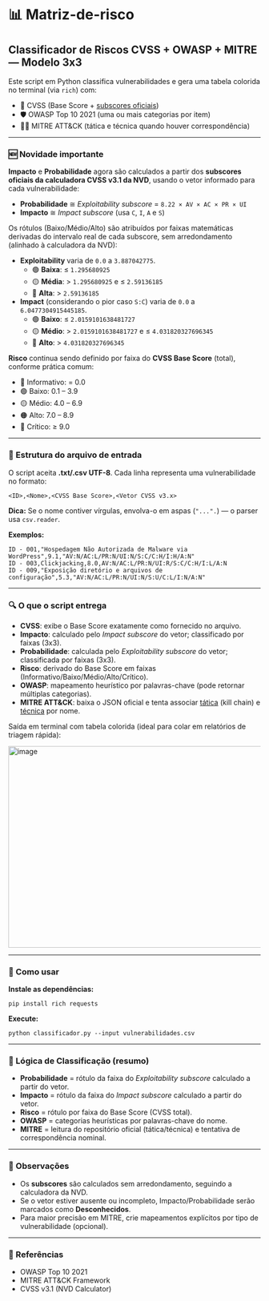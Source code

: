 <h1>📊 <b>Matriz-de-risco</b></h1>
<h2><b>Classificador de Riscos CVSS + OWASP + MITRE — Modelo 3x3</b></h2>

<p>
Este script em Python classifica vulnerabilidades e gera uma tabela colorida no terminal (via <code>rich</code>) com:
</p>
<ul>
  <li>🎯 CVSS (Base Score + <u>subscores oficiais</u>)</li>
  <li>🛡️ OWASP Top 10 2021 (uma ou mais categorias por item)</li>
  <li>🕵️‍♂️ MITRE ATT&amp;CK (tática e técnica quando houver correspondência)</li>
</ul>

<hr/>

<h3>🆕 <b>Novidade importante</b></h3>
<p>
<b>Impacto</b> e <b>Probabilidade</b> agora são calculados a partir dos 
<strong>subscores oficiais da calculadora CVSS v3.1 da NVD</strong>, usando o vetor informado para cada vulnerabilidade:
</p>
<ul>
  <li><b>Probabilidade</b> ≅ <i>Exploitability subscore</i> = <code>8.22 × AV × AC × PR × UI</code></li>
  <li><b>Impacto</b> ≅ <i>Impact subscore</i> (usa <code>C</code>, <code>I</code>, <code>A</code> e <code>S</code>)</li>
</ul>
<p>
Os rótulos (Baixo/Médio/Alto) são atribuídos por faixas matemáticas derivadas do intervalo real de cada subscore, 
sem arredondamento (alinhado à calculadora da NVD):
</p>

<ul>
  <li><b>Exploitability</b> varia de <code>0.0</code> a <code>3.887042775</code>.
    <ul>
      <li>🟢 <b>Baixa</b>: ≤ <code>1.295680925</code></li>
      <li>🟡 <b>Média</b>: &gt; <code>1.295680925</code> e ≤ <code>2.59136185</code></li>
      <li>🔴 <b>Alta</b>: &gt; <code>2.59136185</code></li>
    </ul>
  </li>
  <li><b>Impact</b> (considerando o pior caso <code>S:C</code>) varia de <code>0.0</code> a 
      <code>6.0477304915445185</code>.
    <ul>
      <li>🟢 <b>Baixo</b>: ≤ <code>2.0159101638481727</code></li>
      <li>🟡 <b>Médio</b>: &gt; <code>2.0159101638481727</code> e ≤ <code>4.031820327696345</code></li>
      <li>🔴 <b>Alto</b>: &gt; <code>4.031820327696345</code></li>
    </ul>
  </li>
</ul>

<p>
<b>Risco</b> continua sendo definido por faixa do <b>CVSS Base Score</b> (total), conforme prática comum:
</p>
<ul>
  <li>🔵 Informativo: = 0.0</li>
  <li>🟢 Baixo: 0.1 – 3.9</li>
  <li>🟡 Médio: 4.0 – 6.9</li>
  <li>🟠 Alto: 7.0 – 8.9</li>
  <li>🔴 Crítico: ≥ 9.0</li>
</ul>

<hr/>

<h3>📁 Estrutura do arquivo de entrada</h3>
<p>O script aceita <b>.txt/.csv UTF-8</b>. Cada linha representa uma vulnerabilidade no formato:</p>
<pre><code>&lt;ID&gt;,&lt;Nome&gt;,&lt;CVSS Base Score&gt;,&lt;Vetor CVSS v3.x&gt;
</code></pre>
<p><b>Dica:</b> Se o nome contiver vírgulas, envolva-o em aspas (<code>"...".</code>) — o parser usa <code>csv.reader</code>.</p>

<p><b>Exemplos:</b></p>
<pre><code>ID - 001,"Hospedagem Não Autorizada de Malware via WordPress",9.1,"AV:N/AC:L/PR:N/UI:N/S:C/C:H/I:H/A:N"
ID - 003,Clickjacking,8.0,AV:N/AC:L/PR:N/UI:R/S:C/C:H/I:L/A:N
ID - 009,"Exposição diretório e arquivos de configuração",5.3,"AV:N/AC:L/PR:N/UI:N/S:U/C:L/I:N/A:N"
</code></pre>

<hr/>

<h3>🔍 O que o script entrega</h3>
<ul>
  <li><b>CVSS</b>: exibe o Base Score exatamente como fornecido no arquivo.</li>
  <li><b>Impacto</b>: calculado pelo <i>Impact subscore</i> do vetor; classificado por faixas (3x3).</li>
  <li><b>Probabilidade</b>: calculada pelo <i>Exploitability subscore</i> do vetor; classificada por faixas (3x3).</li>
  <li><b>Risco</b>: derivado do Base Score em faixas (Informativo/Baixo/Médio/Alto/Crítico).</li>
  <li><b>OWASP</b>: mapeamento heurístico por palavras-chave (pode retornar múltiplas categorias).</li>
  <li><b>MITRE ATT&amp;CK</b>: baixa o JSON oficial e tenta associar <u>tática</u> (kill chain) e <u>técnica</u> por nome.</li>
</ul>

<p>Saída em terminal com tabela colorida (ideal para colar em relatórios de triagem rápida):</p>
<p><img width="1337" height="403" alt="image" src="https://github.com/user-attachments/assets/3a722abe-19e8-49c0-804e-07683af11fa0" /></p>

<hr/>

<h3>🚀 Como usar</h3>
<p><b>Instale as dependências:</b></p>
<pre><code>pip install rich requests
</code></pre>

<p><b>Execute:</b></p>
<pre><code>python classificador.py --input vulnerabilidades.csv
</code></pre>

<hr/>

<h3>🧠 Lógica de Classificação (resumo)</h3>
<ul>
  <li><b>Probabilidade</b> = rótulo da faixa do <i>Exploitability subscore</i> calculado a partir do vetor.</li>
  <li><b>Impacto</b> = rótulo da faixa do <i>Impact subscore</i> calculado a partir do vetor.</li>
  <li><b>Risco</b> = rótulo por faixa do Base Score (CVSS total).</li>
  <li><b>OWASP</b> = categorias heurísticas por palavras-chave do nome.</li>
  <li><b>MITRE</b> = leitura do repositório oficial (tática/técnica) e tentativa de correspondência nominal.</li>
</ul>

<hr/>

<h3>📝 Observações</h3>
<ul>
  <li>Os <b>subscores</b> são calculados sem arredondamento, seguindo a calculadora da NVD.</li>
  <li>Se o vetor estiver ausente ou incompleto, Impacto/Probabilidade serão marcados como <b>Desconhecidos</b>.</li>
  <li>Para maior precisão em MITRE, crie mapeamentos explícitos por tipo de vulnerabilidade (opcional).</li>
</ul>

<hr/>

<h3>📌 Referências</h3>
<ul>
  <li>OWASP Top 10 2021</li>
  <li>MITRE ATT&amp;CK Framework</li>
  <li>CVSS v3.1 (NVD Calculator)</li>
</ul>
